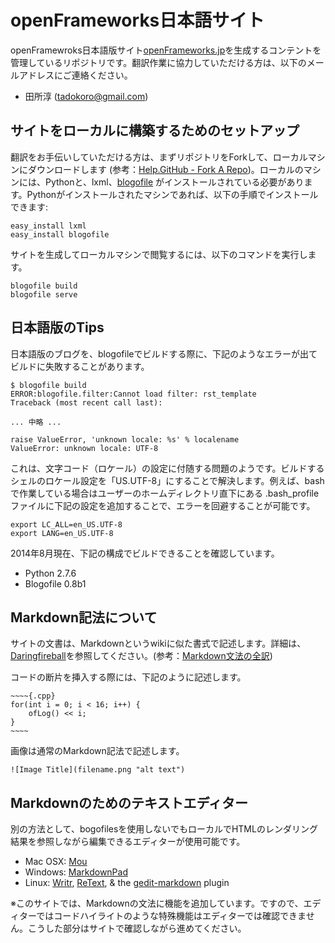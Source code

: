 # openFrameworks日本語サイトopenFramewroks日本語版サイト[openFrameworks.jp](http://openframeworks.jp/)を生成するコンテントを管理しているリポジトリです。翻訳作業に協力していただける方は、以下のメールアドレスにご連絡ください。* 田所淳 ([tadokoro@gmail.com](tadokoro@gmail.com))## サイトをローカルに構築するためのセットアップ翻訳をお手伝いしていただける方は、まずリポジトリをForkして、ローカルマシンにダウンロードします (参考：[Help.GitHub - Fork A Repo](http://help.github.com/fork-a-repo/))。ローカルのマシンには、Pythonと、lxml、[blogofile](http://blogofile.com/) がインストールされている必要があります。Pythonがインストールされたマシンであれば、以下の手順でインストールできます:	easy_install lxml	easy_install blogofileサイトを生成してローカルマシンで閲覧するには、以下のコマンドを実行します。	blogofile build	blogofile serve## 日本語版のTips日本語版のブログを、blogofileでビルドする際に、下記のようなエラーが出てビルドに失敗することがあります。~~~~$ blogofile buildERROR:blogofile.filter:Cannot load filter: rst_templateTraceback (most recent call last):... 中略 ...raise ValueError, 'unknown locale: %s' % localenameValueError: unknown locale: UTF-8~~~~これは、文字コード（ロケール）の設定に付随する問題のようです。ビルドするシェルのロケール設定を「US.UTF-8」にすることで解決します。例えば、bashで作業している場合はユーザーのホームディレクトリ直下にある .bash_profile ファイルに下記の設定を追加することで、エラーを回避することが可能です。~~~~export LC_ALL=en_US.UTF-8export LANG=en_US.UTF-8~~~~2014年8月現在、下記の構成でビルドできることを確認しています。- Python 2.7.6- Blogofile 0.8b1## Markdown記法についてサイトの文書は、Markdownというwikiに似た書式で記述します。詳細は、[Daringfireball](http://daringfireball.net/projects/markdown/)を参照してください。(参考：[Markdown文法の全訳](http://blog.2310.net/archives/6))コードの断片を挿入する際には、下記のように記述します。	~~~~{.cpp}	for(int i = 0; i < 16; i++) {		ofLog() << i;	}	~~~~画像は通常のMarkdown記法で記述します。	![Image Title](filename.png "alt text")## Markdownのためのテキストエディター別の方法として、bogofilesを使用しないでもローカルでHTMLのレンダリング結果を参照しながら編集できるエディターが使用可能です。* Mac OSX: [Mou](http://mouapp.com/)* Windows: [MarkdownPad](http://www.markdownpad.com/)* Linux: [Writr](http://antrix.net/pages/writr-markdown/), [ReText](http://sourceforge.net/p/retext/home/ReText/), & the [gedit-markdown](http://www.jpfleury.net/en/software/gedit-markdown.php) plugin※このサイトでは、Markdownの文法に機能を追加しています。ですので、エディターではコードハイライトのような特殊機能はエディターでは確認できません。こうした部分はサイトで確認しながら進めてください。